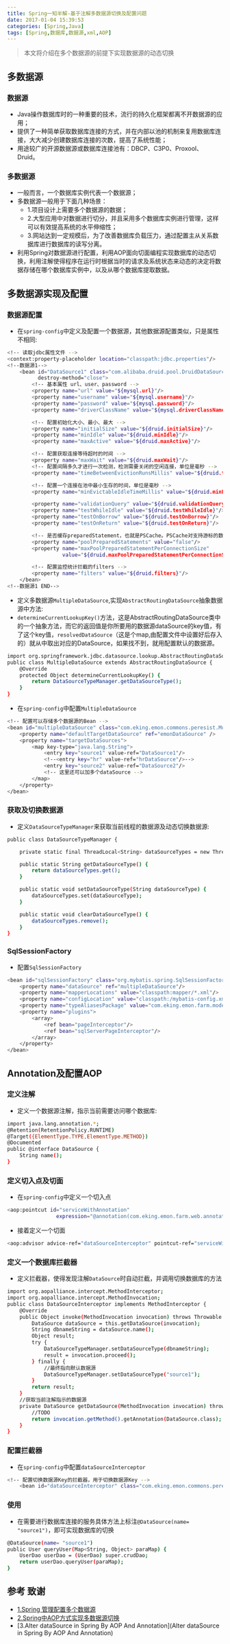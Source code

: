 ```yaml
---
title: Spring一知半解-基于注解多数据源切换及配置问题
date: 2017-01-04 15:39:53
categories: [Spring,Java]
tags: [Spring,数据库,数据源,xml,AOP]
---
```


> 本文将介绍在多个数据源的前提下实现数据源的动态切换

<!-- more -->


## 多数据源

### 数据源

- Java操作数据库时的一种重要的技术，流行的持久化框架都离不开数据源的应用；
- 提供了一种简单获取数据库连接的方式，并在内部以池的机制来复用数据库连接，大大减少创建数据库连接的次数，提高了系统性能；
- 用途较广的开源数据源或数据库连接池有：DBCP、C3P0、Proxool、Druid。

### 多数据源

- 一般而言，一个数据库实例代表一个数据源；
- 多数据源一般用于下面几种场景：
	- 1.项目设计上需要多个数据源的数据；
	- 2.大型应用中对数据进行切分，并且采用多个数据库实例进行管理，这样可以有效提高系统的水平伸缩性；
	- 3.网站达到一定规模后，为了改善数据库负载压力，通过配置主从关系数据库进行数据库的读写分离。
- 利用Spring对数据源进行配置，利用AOP面向切面编程实现数据库的动态切换，利用注解使得程序在运行时根据当时的请求及系统状态来动态的决定将数据存储在哪个数据库实例中，以及从哪个数据库提取数据。


## 多数据源实现及配置

### 数据源配置

- 在`spring-config`中定义及配置一个数据源，其他数据源配置类似，只是属性不相同:

``` bash
<!-- 读取jdbc属性文件 -->
<context:property-placeholder location="classpath:jdbc.properties"/>
<!--数据源1-->
    <bean id="DataSource1" class="com.alibaba.druid.pool.DruidDataSource" init-method="init"
          destroy-method="close">
        <!-- 基本属性 url、user、password -->
        <property name="url" value="${mysql.url}"/>
        <property name="username" value="${mysql.username}"/>
        <property name="password" value="${mysql.password}"/>
        <property name="driverClassName" value="${mysql.driverClassName}"/>

        <!-- 配置初始化大小、最小、最大 -->
        <property name="initialSize" value="${druid.initialSize}"/>
        <property name="minIdle" value="${druid.minIdle}"/>
        <property name="maxActive" value="${druid.maxActive}"/>

        <!-- 配置获取连接等待超时的时间 -->
        <property name="maxWait" value="${druid.maxWait}"/>
        <!-- 配置间隔多久才进行一次检测，检测需要关闭的空闲连接，单位是毫秒 -->
        <property name="timeBetweenEvictionRunsMillis" value="${druid.timeBetweenEvictionRunsMillis}"/>

        <!-- 配置一个连接在池中最小生存的时间，单位是毫秒 -->
        <property name="minEvictableIdleTimeMillis" value="${druid.minEvictableIdleTimeMillis}"/>

        <property name="validationQuery" value="${druid.validationQuery}"/>
        <property name="testWhileIdle" value="${druid.testWhileIdle}"/>
        <property name="testOnBorrow" value="${druid.testOnBorrow}"/>
        <property name="testOnReturn" value="${druid.testOnReturn}"/>

        <!-- 是否缓存preparedStatement，也就是PSCache。PSCache对支持游标的数据库性能提升巨大，比如说oracle。在mysql下建议关闭。-->
        <property name="poolPreparedStatements" value="false"/>
        <property name="maxPoolPreparedStatementPerConnectionSize"
                  value="${druid.maxPoolPreparedStatementPerConnectionSize}"/>

        <!-- 配置监控统计拦截的filters -->
        <property name="filters" value="${druid.filters}"/>
    </bean>
<!--数据源1 END-->
```

- 定义多数据源`MultipleDataSource`,实现`AbstractRoutingDataSource`抽象数据源中方法:
- `determineCurrentLookupKey()`方法，这是AbstractRoutingDataSource类中的一个抽象方法，而它的返回值是你所要用的数据源dataSource的key值，有了这个key值，`resolvedDataSource`（这是个map,由配置文件中设置好后存入的）就从中取出对应的DataSource，如果找不到，就用配置默认的数据源。

``` bash
import org.springframework.jdbc.datasource.lookup.AbstractRoutingDataSource;
public class MultipleDataSource extends AbstractRoutingDataSource {
    @Override
    protected Object determineCurrentLookupKey() {
        return DataSourceTypeManager.getDataSourceType();
    }
}
```

- 在`spring-config`中配置`MultipleDataSource`

``` bash
<!-- 配置可以存储多个数据源的Bean -->
<bean id="multipleDataSource" class="com.eking.emon.commons.peresist.MultipleDataSource">
    <property name="defaultTargetDataSource" ref="emonDataSource" />
    <property name="targetDataSources">
        <map key-type="java.lang.String">
            <entry key="source1" value-ref="DataSource1"/>
            <!--<entry key="hr" value-ref="hrDataSource"/>-->
            <entry key="source2" value-ref="DataSource2"/>
            <!-- 这里还可以加多个dataSource -->
        </map>
    </property>
</bean>
 ```

### 获取及切换数据源

- 定义`DataSourceTypeManager`来获取当前线程的数据源及动态切换数据源:

``` bash
public class DataSourceTypeManager {

    private static final ThreadLocal<String> dataSourceTypes = new ThreadLocal<String>();

    public static String getDataSourceType() {
        return dataSourceTypes.get();
    }

    public static void setDataSourceType(String dataSourceType) {
        dataSourceTypes.set(dataSourceType);
    }

    public static void clearDataSourceType() {
        dataSourceTypes.remove();
    }
}
```

### SqlSessionFactory

- 配置`SqlSessionFactory`

``` bash
<bean id="sqlSessionFactory" class="org.mybatis.spring.SqlSessionFactoryBean">
    <property name="dataSource" ref="multipleDataSource"/>
    <property name="mapperLocations" value="classpath:mapper/*.xml"/>
    <property name="configLocation" value="classpath:/mybatis-config.xml"/>
    <property name="typeAliasesPackage" value="com.eking.emon.farm.model"/>
    <property name="plugins">
        <array>
            <ref bean="pageInterceptor"/>
            <ref bean="sqlServerPageInterceptor"/>
        </array>
    </property>
</bean>
```

## Annotation及配置AOP

### 定义注解
- 定义一个数据源注解，指示当前需要访问哪个数据库:

``` bash
import java.lang.annotation.*;
@Retention(RetentionPolicy.RUNTIME)
@Target({ElementType.TYPE,ElementType.METHOD})
@Documented
public @interface DataSource {
    String name();
}
```

### 定义切入点及切面

- 在`spring-config`中定义一个切入点

``` bash
<aop:pointcut id="serviceWithAnnotation"
                expression="@annotation(com.eking.emon.farm.web.annotation.DataSource)" />
```

- 接着定义一个切面

``` bash
<aop:advisor advice-ref="dataSourceInterceptor" pointcut-ref="serviceWithAnnotation" order="1"/>
```

### 定义一个数据库拦截器

- 定义拦截器，使得发现注解`DataSource`时自动拦截，并调用切换数据库的方法

``` bash
import org.aopalliance.intercept.MethodInterceptor;
import org.aopalliance.intercept.MethodInvocation;
public class DataSourceInterceptor implements MethodInterceptor {
    @Override
    public Object invoke(MethodInvocation invocation) throws Throwable {
        DataSource dataSource = this.getDataSource(invocation);
        String dbnameString = dataSource.name();
        Object result;
        try {
            DataSourceTypeManager.setDataSourceType(dbnameString);
            result = invocation.proceed();
        } finally {
        	//最终指向默认数据源
            DataSourceTypeManager.setDataSourceType("source1");
        }
        return result;
    }
	//获取当前注解指示的数据源
    private DataSource getDataSource(MethodInvocation invocation) throws Throwable {
        //TODO
        return invocation.getMethod().getAnnotation(DataSource.class);
    }
}
```

### 配置拦截器

- 在`spring-config`中配置`dataSourceInterceptor`

``` bash
<!-- 配置切换数据源Key的拦截器，用于切换数据源Key -->
    <bean id="dataSourceInterceptor" class="com.eking.emon.commons.peresist.DataSourceInterceptor" />
```

### 使用

- 在需要进行数据库连接的服务具体方法上标注`@DataSource(name= "source1")`，即可实现数据库的切换
``` bash
@DataSource(name= "source1")
public User queryUser(Map<String, Object> paraMap) {
	UserDao userDao = (UserDao) super.crudDao;
	return userDao.queryUser(paraMap);
}
```

## 参考 致谢
- [1.Spring 管理配置多个数据源 ](https://www.oschina.net/question/54100_30592)
- [2.Spring中AOP方式实现多数据源切换](http://www.jianshu.com/p/ddebf4ae57c1)
- [3.Alter dataSource in Spring By AOP And Annotation](Alter dataSource in Spring By AOP And Annotation)